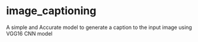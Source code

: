 # image_captioning
A simple and Accurate model to generate a caption to the input image using VGG16 CNN model
